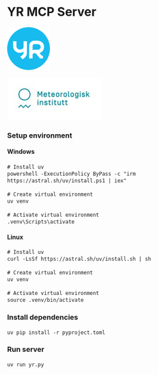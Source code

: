 # YR MCP Server

![YR](YR_blaa_rgb-100.png)

![alt text](Met_RGB_Horisontal-100.jpg)

### Setup environment

#### Windows
```
# Install uv
powershell -ExecutionPolicy ByPass -c "irm https://astral.sh/uv/install.ps1 | iex"

# Create virtual environment
uv venv

# Activate virtual environment
.venv\Scripts\activate
```

#### Linux

```
# Install uv
curl -LsSf https://astral.sh/uv/install.sh | sh

# Create virtual environment
uv venv

# Activate virtual environment
source .venv/bin/activate
```

### Install dependencies
```
uv pip install -r pyproject.toml
```

### Run server
```
uv run yr.py
```



